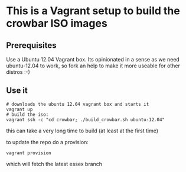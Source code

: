 # This is a Vagrant setup to build the crowbar ISO images #

## Prerequisites ##

Use a Ubuntu 12.04 Vagrant box. 
Its opinionated in a sense as we need ubuntu-12.04 to work, so fork an help to make it more useable for other distros :-)

## Use it ##

```
# downloads the ubuntu 12.04 vagrant box and starts it
vagrant up
# build the iso: 
vagrant ssh -c "cd crowbar; ./build_crowbar.sh ubuntu-12.04"
```  

this can take a very long time to build (at least at the first time) 

to update the repo do a provision:

```
vagrant provision
```

which will fetch the latest essex branch



